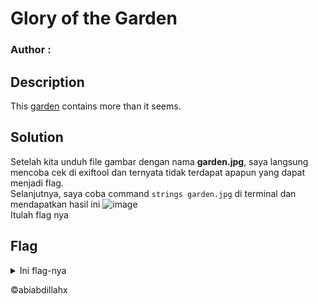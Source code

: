 # Glory of the Garden
### Author : 

## Description
This [garden](https://jupiter.challenges.picoctf.org/static/4153422e18d40363e7ffc7e15a108683/garden.jpg) contains more than it seems.

## Solution
Setelah kita unduh file gambar dengan nama **garden.jpg**, saya langsung mencoba cek di exiftool dan ternyata tidak terdapat apapun yang dapat menjadi flag.</br>
Selanjutnya, saya coba command `strings garden.jpg` di terminal dan mendapatkan hasil ini
![image](https://github.com/user-attachments/assets/45734d69-6e0d-4dda-9b71-8769d312931b)</br>
Itulah flag nya
## Flag
<details>
  <summary>Ini flag-nya</summary>

  ```
  picoCTF{more_than_m33ts_the_3y33dd2eEF5}
  ```
</details>


<p>&copy;abiabdillahx</p>
